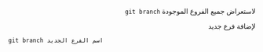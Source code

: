 <div dir="rtl">


لاستعراض جميع الفروع الموجودة `git branch` 

لإضافة فرع جديد 

<div>

<div dir="ltr">

`git branch اسم الفرع الجديد`

<div>